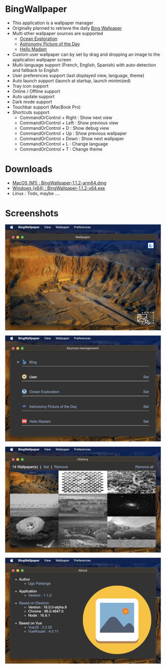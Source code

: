 # BingWallpaper

* This application is a wallpaper manager
* Originally planned to retrieve the daily [Bing Wallpaper](https://www.bing.com/)
* Multi other wallpaper sources are supported
    * [Ocean Exploration](https://oceanexplorer.noaa.gov/multimedia/daily-image/)
    * [Astronomy Picture of the Day](https://apod.nasa.gov/apod/)
    * [Hello  Madam](https://www.bonjourmadame.fr/)
* Custom user wallpaper can by set by drag and dropping an image to the application wallpaper screen
* Multi-language support (French, English, Spanish) with auto-detection and fallback to English 
* User preferences support (last displayed view, language, theme)
* Auto launch support (launch at startup, launch minimized)
* Tray icon support
* Online / Offline support
* Auto update support
* Dark mode support
* Touchbar support (MacBook Pro)
* Shortcuts support
    * CommandOrControl + Right : Show next view
    * CommandOrControl + Left : Show previous view
    * CommandOrControl + D : Show debug view
    * CommandOrControl + Up : Show previous wallpaper
    * CommandOrControl + Down : Show next wallpaper
    * CommandOrControl + L : Change language
    * CommandOrControl + T : Change theme

# Downloads

* [MacOS (M1) : BingWallpaper-1.1.2-arm64.dmg](https://github.com/uparlange/bing-wallpaper/releases/download/v1.1.2/BingWallpaper-1.1.2-arm64.dmg)
* [Windows (x64) : BingWallpaper-1.1.2-x64.exe](https://github.com/uparlange/bing-wallpaper/releases/download/v1.1.2/BingWallpaper-1.1.2-x64.exe)
* Linux : Todo, maybe ....

# Screenshots

![Wallpaper screenshot](https://github.com/uparlange/bing-wallpaper/blob/master/resources/screenshots/wallpaper-screen.png?raw=true)

![Sources screenshot](https://github.com/uparlange/bing-wallpaper/blob/master/resources/screenshots/sources-screen.png?raw=true)

![History screenshot](https://github.com/uparlange/bing-wallpaper/blob/master/resources/screenshots/history-screen.png?raw=true)

![About screenshot](https://github.com/uparlange/bing-wallpaper/blob/master/resources/screenshots/about-screen.png?raw=true)